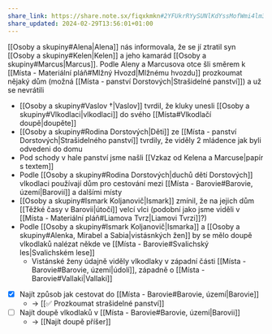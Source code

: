 ```yaml
---
share_link: https://share.note.sx/fiqxkmkn#2YFUkrRYySUNlKdYssMofWmi4lm34PizMgfEFwAsSnA
share_updated: 2024-02-29T13:56:01+01:00
---
```

[[Osoby a skupiny#Alena|Alena]] nás informovala, že se jí ztratil syn [[Osoby a skupiny#Kelen|Kelen]] a jeho kamarád [[Osoby a skupiny#Marcus|Marcus]]. Podle Aleny a Marcusova otce šli směrem k [[Místa - Materiální pláň#Mlžný Hvozd|Mlžnému hvozdu]] prozkoumat nějaký dům (možná [[Místa - panství Dorstových|Strašidelné panství]]) a už se nevrátili

- [[Osoby a skupiny#Vaslov †|Vaslov]] tvrdil, že kluky unesli [[Osoby a skupiny#Vlkodlaci|vlkodlaci]] do svého [[Místa#Vlkodlačí doupě|doupěte]]
- [[Osoby a skupiny#Rodina Dorstových|Děti]] ze [[Místa - panství Dorstových|Strašidelného panství]] tvrdily, že viděly 2 mládence jak byli odvedeni do domu
- Pod schody v hale panství jsme našli [[Vzkaz od Kelena a Marcuse|papír s textem]]
- Podle [[Osoby a skupiny#Rodina Dorstových|duchů dětí Dorstových]] vlkodlaci používají dům pro cestování mezi [[Místa - Barovie#Barovie, území|Barovií]] a dalšími místy
- [[Osoby a skupiny#Ismark Koljanovič|Ismark]] zmínil, že na jejich dům [[Těžké časy v Barovii|útočí]] velcí vlci (podobní jako jsme viděli v [[Místa - Materiální pláň#Liamova Tvrz|Liamovi Tvrzi]]?)
- Podle [[Osoby a skupiny#Ismark Koljanovič|Ismarka]] a [[Osoby a skupiny#Alenka, Mirabel a Sabia|vistásnkých žen]] by se mělo doupě vlkodlaků nalézat někde ve [[Místa - Barovie#Svalichský les|Svalichském lese]]
	- Vistánské ženy údajně viděly vlkodlaky v západní části [[Místa - Barovie#Barovie, území|údolí]], západně o [[Místa - Barovie#Vallaki|Vallaki]]

- [x] Najít způsob jak cestovat do [[Místa - Barovie#Barovie, území|Barovie]] 
	- -> [[✅ Prozkoumat strašidelné panství]]
- [ ] Najít doupě vlkodlaků v [[Místa - Barovie#Barovie, území|Barovii]] 
	- -> [[Najít doupě příšer]]

